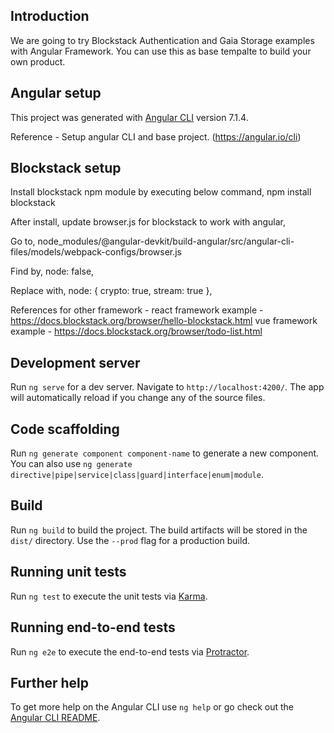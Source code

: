 
## Introduction

We are going to try Blockstack Authentication and Gaia Storage examples with Angular Framework. 
You can use this as base tempalte to build your own product.

## Angular setup

This project was generated with [Angular CLI](https://github.com/angular/angular-cli) version 7.1.4.

Reference - Setup angular CLI and base project. (https://angular.io/cli)

## Blockstack setup 

Install blockstack npm module by executing below command,
npm install blockstack

After install, update browser.js for blockstack to work with angular,

Go to,
node_modules/@angular-devkit/build-angular/src/angular-cli-files/models/webpack-configs/browser.js

Find by,
node: false,

Replace with, 
node: { crypto: true, stream: true },

References for other framework - 
react framework example - https://docs.blockstack.org/browser/hello-blockstack.html
vue framework example - https://docs.blockstack.org/browser/todo-list.html


## Development server

Run `ng serve` for a dev server. Navigate to `http://localhost:4200/`. The app will automatically reload if you change any of the source files.

## Code scaffolding

Run `ng generate component component-name` to generate a new component. You can also use `ng generate directive|pipe|service|class|guard|interface|enum|module`.

## Build

Run `ng build` to build the project. The build artifacts will be stored in the `dist/` directory. Use the `--prod` flag for a production build.

## Running unit tests

Run `ng test` to execute the unit tests via [Karma](https://karma-runner.github.io).

## Running end-to-end tests

Run `ng e2e` to execute the end-to-end tests via [Protractor](http://www.protractortest.org/).

## Further help

To get more help on the Angular CLI use `ng help` or go check out the [Angular CLI README](https://github.com/angular/angular-cli/blob/master/README.md).
